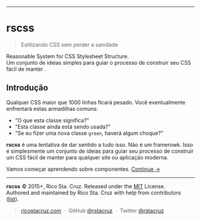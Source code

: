 
<!-- {h5: style='display:none'} -->

----
<!-- {hr: style='display:none'} -->

# rscss

<!-- {h1:.massive-header.-with-tagline} -->

> Estilizando CSS sem perder a sanidade

Reasonable System for CSS Stylesheet Structure.<br>
Um conjunto de ideias simples para guiar o processo de construir seu CSS fácil de manter .

Introdução
------------

Qualquer CSS maior que 1000 linhas ficará pesado. Você eventualmente enfrentará estas armadilhas comuns:

* "O que esta classe significa?"
* "Esta classe ainda está sendo usada?"
* "Se eu fizer uma nova classe `green`, haverá algum choque?"

**rscss** é uma tentativa de dar sentido a tudo isso. Não é um framerowk. Isso é simplesmente um conjunto de ideias para guiar seu processo de construir um CSS fácil de manter para qualquer site ou aplicação moderna.

Vamos começar aprendendo sobre componentes.
[Continue →](docs/components.md)
<!-- {p:.pull-box} -->

----
<!-- {hr: style='display:none'} -->

**rscss** © 2015+, Rico Sta. Cruz. Released under the [MIT] License.<br>
Authored and maintained by Rico Sta. Cruz with help from contributors ([list][contributors]).
<!-- {p: style='display:none'} -->

> [ricostacruz.com](http://ricostacruz.com) &nbsp;&middot;&nbsp;
> GitHub [@rstacruz](https://github.com/rstacruz) &nbsp;&middot;&nbsp;
> Twitter [@rstacruz](https://twitter.com/rstacruz)
<!-- {blockquote: style='display:none'} -->

[MIT]: http://mit-license.org/
[contributors]: http://github.com/rstacruz/rscss/contributors
